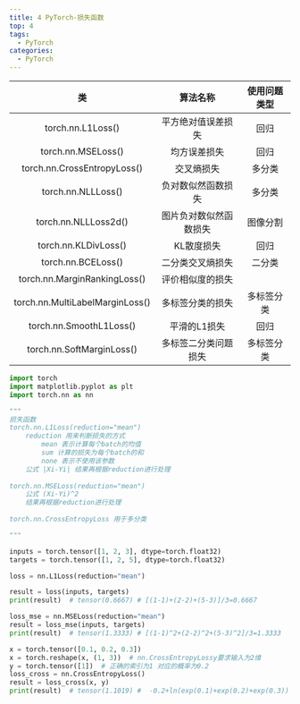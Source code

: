```yaml
---
title: 4 PyTorch-损失函数
top: 4
tags:
  - PyTorch
categories:
  - PyTorch
---
```


|               类                |        算法名称        | 使用问题类型 |
| :-----------------------------: | :--------------------: | :----------: |
|        torch.nn.L1Loss()        |   平方绝对值误差损失   |     回归     |
|       torch.nn.MSELoss()        |      均方误差损失      |     回归     |
|   torch.nn.CrossEntropyLoss()   |       交叉熵损失       |    多分类    |
|       torch.nn.NLLLoss()        |   负对数似然函数损失   |    多分类    |
|      torch.nn.NLLLoss2d()       | 图片负对数似然函数损失 |   图像分割   |
|      torch.nn.KLDivLoss()       |       KL散度损失       |     回归     |
|       torch.nn.BCELoss()        |    二分类交叉熵损失    |    二分类    |
|  torch.nn.MarginRankingLoss()   |    评价相似度的损失    |              |
| torch.nn.MultiLabelMarginLoss() |    多标签分类的损失    |  多标签分类  |
|     torch.nn.SmoothL1Loss()     |      平滑的L1损失      |     回归     |
|    torch.nn.SoftMarginLoss()    |  多标签二分类问题损失  |  多标签分类  |

```python
import torch
import matplotlib.pyplot as plt
import torch.nn as nn

"""
损失函数
torch.nn.L1Loss(reduction="mean")
    reduction 用来判断损失的方式
        mean 表示计算每个batch的均值
        sum 计算的损失为每个batch的和
        none 表示不使用该参数
    公式 |Xi-Yi| 结果再根据reduction进行处理
    
torch.nn.MSELoss(reduction="mean")
    公式 (Xi-Yi)^2
    结果再根据reduction进行处理
    
torch.nn.CrossEntropyLoss 用于多分类

"""

inputs = torch.tensor([1, 2, 3], dtype=torch.float32)
targets = torch.tensor([1, 2, 5], dtype=torch.float32)

loss = nn.L1Loss(reduction="mean")

result = loss(inputs, targets)
print(result)  # tensor(0.6667) # [(1-1)+(2-2)+(5-3)]/3=0.6667

loss_mse = nn.MSELoss(reduction="mean")
result = loss_mse(inputs, targets)
print(result)  # tensor(1.3333) # [(1-1)^2+(2-2)^2+(5-3)^2]/3=1.3333

x = torch.tensor([0.1, 0.2, 0.3])
x = torch.reshape(x, (1, 3))  # nn.CrossEntropyLossy要求输入为2维
y = torch.tensor([1])  # 正确的索引为1 对应的概率为0.2
loss_cross = nn.CrossEntropyLoss()
result = loss_cross(x, y)
print(result)  # tensor(1.1019) #  -0.2+ln(exp(0.1)+exp(0.2)+exp(0.3))
```

